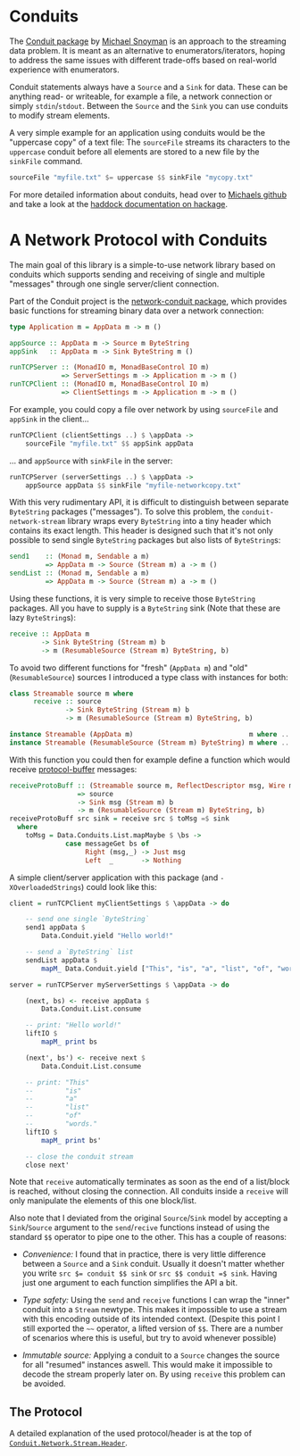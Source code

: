 Conduits
===

The [Conduit package](http://hackage.haskell.org/package/conduit) by [Michael
Snoyman](http://www.snoyman.com/) is an approach to the streaming data problem.
It is meant as an alternative to enumerators/iterators, hoping to address the
same issues with different trade-offs based on real-world experience with
enumerators.

Conduit statements always have a `Source` and a `Sink` for data. These can be
anything read- or writeable, for example a file, a network connection or simply
`stdin`/`stdout`. Between the `Source` and the `Sink` you can use conduits to
modify stream elements.

A very simple example for an application using conduits would be the "uppercase
copy" of a text file: The `sourceFile` streams its characters to the `uppercase`
conduit before all elements are stored to a new file by the `sinkFile` command.

```haskell
sourceFile "myfile.txt" $= uppercase $$ sinkFile "mycopy.txt"
```

For more detailed information about conduits, head over to [Michaels
github](https://github.com/snoyberg/conduit/) and take a look at the [haddock
documentation on hackage](http://hackage.haskell.org/package/conduit).


A Network Protocol with Conduits
===

The main goal of this library is a simple-to-use network library based on
conduits which supports sending and receiving of single and multiple "messages"
through one single server/client connection.

Part of the Conduit project is the [network-conduit
package](http://hackage.haskell.org/package/network-conduit), which provides
basic functions for streaming binary data over a network connection:

```haskell
type Application m = AppData m -> m ()

appSource :: AppData m -> Source m ByteString
appSink   :: AppData m -> Sink ByteString m ()

runTCPServer :: (MonadIO m, MonadBaseControl IO m)
             => ServerSettings m -> Application m -> m ()
runTCPClient :: (MonadIO m, MonadBaseControl IO m)
             => ClientSettings m -> Application m -> m ()
```

For example, you could copy a file over network by using `sourceFile` and
`appSink` in the client...

```haskell
runTCPClient (clientSettings ..) $ \appData ->
    sourceFile "myfile.txt" $$ appSink appData
```

... and `appSource` with `sinkFile` in the server:

```haskell
runTCPServer (serverSettings ..) $ \appData ->
    appSource appData $$ sinkFile "myfile-networkcopy.txt"
```

With this very rudimentary API, it is difficult to distinguish between separate
`ByteString` packages ("messages"). To solve this problem, the
`conduit-network-stream` library wraps every `ByteString` into a tiny header
which contains its exact length. This header is designed such that it's not only
possible to send single `ByteString` packages but also lists of `ByteString`s:

```haskell
send1    :: (Monad m, Sendable a m)
         => AppData m -> Source (Stream m) a -> m ()
sendList :: (Monad m, Sendable a m)
         => AppData m -> Source (Stream m) a -> m ()
```

Using these functions, it is very simple to receive those `ByteString` packages.
All you have to supply is a `ByteString` sink (Note that these are lazy
`ByteString`s):

```haskell
receive :: AppData m
        -> Sink ByteString (Stream m) b
        -> m (ResumableSource (Stream m) ByteString, b)
```

To avoid two different functions for "fresh" (`AppData m`) and "old"
(`ResumableSource`) sources I introduced a type class with instances for both:

```haskell
class Streamable source m where
      receive :: source
              -> Sink ByteString (Stream m) b
              -> m (ResumableSource (Stream m) ByteString, b)

instance Streamable (AppData m)                             m where ...
instance Streamable (ResumableSource (Stream m) ByteString) m where ...
```

With this function you could then for example define a function which would
receive [protocol-buffer](http://hackage.haskell.org/package/protocol-buffers)
messages:

```haskell
receiveProtoBuff :: (Streamable source m, ReflectDescriptor msg, Wire msg)
                 => source
                 -> Sink msg (Stream m) b
                 -> m (ResumableSource (Stream m) ByteString, b)
receiveProtoBuff src sink = receive src $ toMsg =$ sink
  where
    toMsg = Data.Conduits.List.mapMaybe $ \bs ->
              case messageGet bs of
                   Right (msg,_) -> Just msg
                   Left  _       -> Nothing
```

A simple client/server application with this package (and `-XOverloadedStrings`)
could look like this:

```haskell
client = runTCPClient myClientSettings $ \appData -> do

    -- send one single `ByteString`
    send1 appData $
        Data.Conduit.yield "Hello world!"

    -- send a `ByteString` list
    sendList appData $
        mapM_ Data.Conduit.yield ["This", "is", "a", "list", "of", "words."]

server = runTCPServer myServerSettings $ \appData -> do

    (next, bs) <- receive appData $
        Data.Conduit.List.consume

    -- print: "Hello world!"
    liftIO $
        mapM_ print bs

    (next', bs') <- receive next $
        Data.Conduit.List.consume

    -- print: "This"
    --        "is"
    --        "a"
    --        "list"
    --        "of"
    --        "words."
    liftIO $
        mapM_ print bs'

    -- close the conduit stream
    close next'
```

Note that `receive` automatically terminates as soon as the end of a list/block
is reached, without closing the connection. All conduits inside a `receive` will
only manipulate the elements of this one block/list.

Also note that I deviated from the original `Source`/`Sink` model by accepting a
`Sink`/`Source` argument to the `send`/`recive` functions instead of using the
standard `$$` operator to pipe one to the other. This has a couple of reasons:

  - *Convenience:* I found that in practice, there is very little difference
    between a `Source` and a `Sink` conduit. Usually it doesn't matter whether
    you write `src $= conduit $$ sink` or `src $$ conduit =$ sink`. Having just
    one argument to each function simplifies the API a bit.

  - *Type safety:* Using the `send` and `receive` functions I can wrap the
    "inner" conduit into a `Stream` newtype. This makes it impossible to use a
    stream with this encoding outside of its intended context. (Despite this
    point I still exported the `~~` operator, a lifted version of `$$`. There
    are a number of scenarios where this is useful, but try to avoid whenever
    possible)

  - *Immutable source:* Applying a conduit to a `Source` changes the source for
    all "resumed" instances aswell. This would make it impossible to decode the
    stream properly later on. By using `receive` this problem can be avoided.

The Protocol
---

A detailed explanation of the used protocol/header is at the top of
[`Conduit.Network.Stream.Header`](https://github.com/mcmaniac/conduit-network-stream/blob/master/src/Data/Conduit/Network/Stream/Header.hs).
